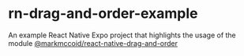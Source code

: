 # rn-drag-and-order-example
An example React Native Expo project that highlights the usage of the module [@markmccoid/react-native-drag-and-order](https://github.com/markmccoid/react-native-drag-and-order)
